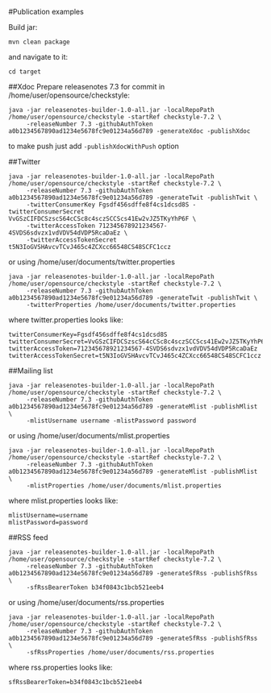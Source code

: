 #Publication examples

Build jar:
```
mvn clean package
```
and navigate to it:
```
cd target
```

##Xdoc
Prepare releasenotes 7.3 for commit in /home/user/opensource/checkstyle:
```
java -jar releasenotes-builder-1.0-all.jar -localRepoPath /home/user/opensource/checkstyle -startRef checkstyle-7.2 \
     -releaseNumber 7.3 -githubAuthToken a0b1234567890ad1234e5678fc9e01234a56d789 -generateXdoc -publishXdoc
```
to make push just add `-publishXdocWithPush` option

##Twitter
```
java -jar releasenotes-builder-1.0-all.jar -localRepoPath /home/user/opensource/checkstyle -startRef checkstyle-7.2 \
     -releaseNumber 7.3 -githubAuthToken a0b1234567890ad1234e5678fc9e01234a56d789 -generateTwit -publishTwit \
     -twitterConsumerKey Fgsdf456sdffe8f4cs1dcsd8S -twitterConsumerSecret VvGSzCIFDCSzscS64cCSc8c4sczSCCScs41Ew2vJZ5TKyYhP6F \
     -twitterAccessToken 712345678921234567-4SVDS6sdvzx1vdVDV54dVDP5RcaDaEz \
     -twitterAccessTokenSecret t5N3IoGVSHAvcvTCvJ465c4ZCXcc66548CS48SCFC1ccz
```
or using /home/user/documents/twitter.properties
```
java -jar releasenotes-builder-1.0-all.jar -localRepoPath /home/user/opensource/checkstyle -startRef checkstyle-7.2 \
     -releaseNumber 7.3 -githubAuthToken a0b1234567890ad1234e5678fc9e01234a56d789 -generateTwit -publishTwit \
     -twitterProperties /home/user/documents/twitter.properties
```
where twitter.properties looks like:
```
twitterConsumerKey=Fgsdf456sdffe8f4cs1dcsd8S
twitterConsumerSecret=VvGSzCIFDCSzscS64cCSc8c4sczSCCScs41Ew2vJZ5TKyYhP6F
twitterAccessToken=712345678921234567-4SVDS6sdvzx1vdVDV54dVDP5RcaDaEz
twitterAccessTokenSecret=t5N3IoGVSHAvcvTCvJ465c4ZCXcc66548CS48SCFC1ccz
```

##Mailing list
```
java -jar releasenotes-builder-1.0-all.jar -localRepoPath /home/user/opensource/checkstyle -startRef checkstyle-7.2 \
     -releaseNumber 7.3 -githubAuthToken a0b1234567890ad1234e5678fc9e01234a56d789 -generateMlist -publishMlist \
     -mlistUsername username -mlistPassword password
```
or using /home/user/documents/mlist.properties
```
java -jar releasenotes-builder-1.0-all.jar -localRepoPath /home/user/opensource/checkstyle -startRef checkstyle-7.2 \
     -releaseNumber 7.3 -githubAuthToken a0b1234567890ad1234e5678fc9e01234a56d789 -generateMlist -publishMlist \
     -mlistProperties /home/user/documents/mlist.properties
```
where mlist.properties looks like:
```
mlistUsername=username
mlistPassword=password
```

##RSS feed
```
java -jar releasenotes-builder-1.0-all.jar -localRepoPath /home/user/opensource/checkstyle -startRef checkstyle-7.2 \
     -releaseNumber 7.3 -githubAuthToken a0b1234567890ad1234e5678fc9e01234a56d789 -generateSfRss -publishSfRss \
     -sfRssBearerToken b34f0843c1bcb521eeb4
```
or using /home/user/documents/rss.properties
```
java -jar releasenotes-builder-1.0-all.jar -localRepoPath /home/user/opensource/checkstyle -startRef checkstyle-7.2 \
     -releaseNumber 7.3 -githubAuthToken a0b1234567890ad1234e5678fc9e01234a56d789 -generateSfRss -publishSfRss \
     -sfRssProperties /home/user/documents/rss.properties
```
where rss.properties looks like:
```
sfRssBearerToken=b34f0843c1bcb521eeb4
```
